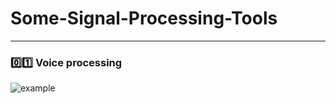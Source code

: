 # Some-Signal-Processing-Tools

***

### :zero::one: Voice processing
![example](https://github.com/geophydog/Some-Signal-Processing-Tools/Voice_Processing/Example.png)
